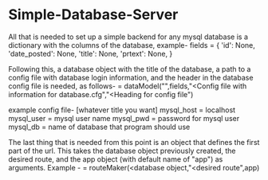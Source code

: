 # Simple-Database-Server
All that is needed to set up a simple backend for any mysql database is a dictionary with the columns of the database, example-
fields = {
	'id': None,
	'date_posted': None,
	'title': None,
	'prtext': None,
}

Following this, a database object with the title of the database, a path to a config file with database login information, and
the header in the database config file is needed, as follows-
<database object> = dataModel("<table name>",fields,"<Config file with information for database.cfg","<Heading for config file")

example config file-
[whatever title you want]
mysql_host = localhost
mysql_user = mysql user name
mysql_pwd = password for mysql user
mysql_db = name of database that program should use

The last thing that is needed from this point is an object that defines the first part of the url. This takes the database 
object previously created, the desired route, and the app object (with default name of "app") as arguments. Example - 
<route object> = routeMaker(<database object,"<desired route",app)
